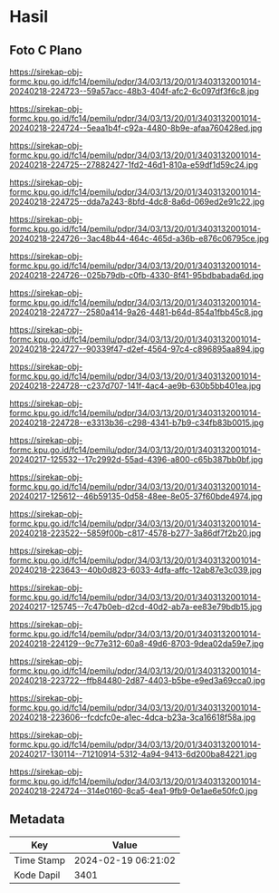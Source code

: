 # Hasil

## Foto C Plano

https://sirekap-obj-formc.kpu.go.id/fc14/pemilu/pdpr/34/03/13/20/01/3403132001014-20240218-224723--59a57acc-48b3-404f-afc2-6c097df3f6c8.jpg

https://sirekap-obj-formc.kpu.go.id/fc14/pemilu/pdpr/34/03/13/20/01/3403132001014-20240218-224724--5eaa1b4f-c92a-4480-8b9e-afaa760428ed.jpg

https://sirekap-obj-formc.kpu.go.id/fc14/pemilu/pdpr/34/03/13/20/01/3403132001014-20240218-224725--27882427-1fd2-46d1-810a-e59df1d59c24.jpg

https://sirekap-obj-formc.kpu.go.id/fc14/pemilu/pdpr/34/03/13/20/01/3403132001014-20240218-224725--dda7a243-8bfd-4dc8-8a6d-069ed2e91c22.jpg

https://sirekap-obj-formc.kpu.go.id/fc14/pemilu/pdpr/34/03/13/20/01/3403132001014-20240218-224726--3ac48b44-464c-465d-a36b-e876c06795ce.jpg

https://sirekap-obj-formc.kpu.go.id/fc14/pemilu/pdpr/34/03/13/20/01/3403132001014-20240218-224726--025b79db-c0fb-4330-8f41-95bdbabada6d.jpg

https://sirekap-obj-formc.kpu.go.id/fc14/pemilu/pdpr/34/03/13/20/01/3403132001014-20240218-224727--2580a414-9a26-4481-b64d-854a1fbb45c8.jpg

https://sirekap-obj-formc.kpu.go.id/fc14/pemilu/pdpr/34/03/13/20/01/3403132001014-20240218-224727--90339f47-d2ef-4564-97c4-c896895aa894.jpg

https://sirekap-obj-formc.kpu.go.id/fc14/pemilu/pdpr/34/03/13/20/01/3403132001014-20240218-224728--c237d707-141f-4ac4-ae9b-630b5bb401ea.jpg

https://sirekap-obj-formc.kpu.go.id/fc14/pemilu/pdpr/34/03/13/20/01/3403132001014-20240218-224728--e3313b36-c298-4341-b7b9-c34fb83b0015.jpg

https://sirekap-obj-formc.kpu.go.id/fc14/pemilu/pdpr/34/03/13/20/01/3403132001014-20240217-125532--17c2992d-55ad-4396-a800-c65b387bb0bf.jpg

https://sirekap-obj-formc.kpu.go.id/fc14/pemilu/pdpr/34/03/13/20/01/3403132001014-20240217-125612--46b59135-0d58-48ee-8e05-37f60bde4974.jpg

https://sirekap-obj-formc.kpu.go.id/fc14/pemilu/pdpr/34/03/13/20/01/3403132001014-20240218-223522--5859f00b-c817-4578-b277-3a86df7f2b20.jpg

https://sirekap-obj-formc.kpu.go.id/fc14/pemilu/pdpr/34/03/13/20/01/3403132001014-20240218-223643--40b0d823-6033-4dfa-affc-12ab87e3c039.jpg

https://sirekap-obj-formc.kpu.go.id/fc14/pemilu/pdpr/34/03/13/20/01/3403132001014-20240217-125745--7c47b0eb-d2cd-40d2-ab7a-ee83e79bdb15.jpg

https://sirekap-obj-formc.kpu.go.id/fc14/pemilu/pdpr/34/03/13/20/01/3403132001014-20240218-224129--9c77e312-60a8-49d6-8703-9dea02da59e7.jpg

https://sirekap-obj-formc.kpu.go.id/fc14/pemilu/pdpr/34/03/13/20/01/3403132001014-20240218-223722--ffb84480-2d87-4403-b5be-e9ed3a69cca0.jpg

https://sirekap-obj-formc.kpu.go.id/fc14/pemilu/pdpr/34/03/13/20/01/3403132001014-20240218-223606--fcdcfc0e-a1ec-4dca-b23a-3ca16618f58a.jpg

https://sirekap-obj-formc.kpu.go.id/fc14/pemilu/pdpr/34/03/13/20/01/3403132001014-20240217-130114--71210914-5312-4a94-9413-6d200ba84221.jpg

https://sirekap-obj-formc.kpu.go.id/fc14/pemilu/pdpr/34/03/13/20/01/3403132001014-20240218-224724--314e0160-8ca5-4ea1-9fb9-0e1ae6e50fc0.jpg


## Metadata

| Key        | Value               |
| ---------- | ------------------- |
| Time Stamp | 2024-02-19 06:21:02 |
| Kode Dapil | 3401                |



